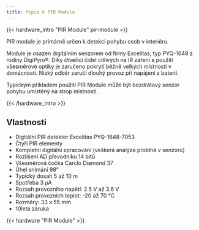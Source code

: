 ```yaml
---
title: Popis k PIR Module
---
```

{{< hardware_intro "PIR Module" pir-module >}}

PIR module je primárně určen k detekci pohybu osob v interiéru.

Module je osazen digitálním senzorem od firmy Excelitas, typ PYQ-1648 z rodiny DigiPyro®. Díky čtveřici čidel citlivých na IR záření a použití všesměrové optiky je zaručeno pokrytí běžně velkých místností v domácnosti. Nízký odběr zaručí dlouhý provoz při napájení z baterií.

Typickým příkladem použití PIR Module může být bezdrátový senzor pohybu umístěný na strop místnosti.

{{< /hardware_intro >}}

## Vlastnosti

  * Digitální PIR detektor Excelitas PYQ-1648-7053
  * Čtyři PIR elementy
  * Kompletní digitální zpracování (veškerá analýza probíhá v senzoru)
  * Rozlišení AD převodníku 14 bitů
  * Všesměrová čočka Carclo Diamond 37
  * Úhel snímání 98°
  * Typický dosah 5 až 10 m
  * Spotřeba 3 μA
  * Rozsah provozního napětí: 2.5 V až 3.6 V
  * Rozsah provozních teplot: -20 až 70 °C
  * Rozměry: 33 x 55 mm
  * 10letá záruka

{{< hardware "PIR Module" >}}

